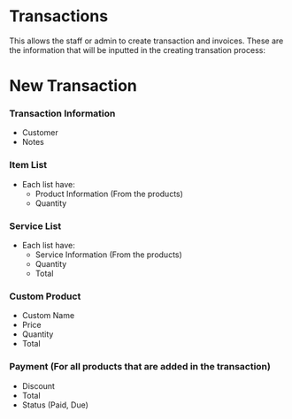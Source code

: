 # Transactions

This allows the staff or admin to create transaction and invoices. These are the information that will be inputted in the creating transation process:

# New Transaction

### Transaction Information
- Customer
- Notes

### Item List
- Each list have:
    - Product Information (From the products)
    - Quantity


### Service List
- Each list have:
    - Service Information (From the products)
    - Quantity
    - Total

### Custom Product
- Custom Name
- Price
- Quantity
- Total

### Payment (For all products that are added in the transaction)
- Discount
- Total
- Status (Paid, Due)
